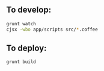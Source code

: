 ## To develop:

```bash
grunt watch
cjsx -wbo app/scripts src/*.coffee
```

## To deploy:

```bash
grunt build
```
